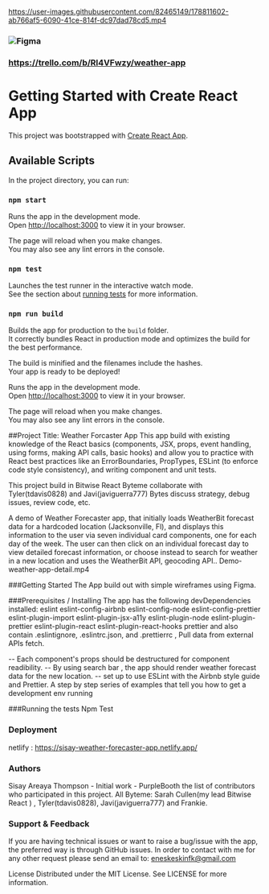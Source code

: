 

https://user-images.githubusercontent.com/82465149/178811602-ab766af5-6090-41ce-814f-dc97dad78cd5.mp4

### ![Figma](https://user-images.githubusercontent.com/82465149/171688172-a95ef2bb-d6bc-4555-8ff0-ab8ade73fa4b.png)

### https://trello.com/b/Rl4VFwzy/weather-app

 # Getting Started with Create React App

This project was bootstrapped with [Create React App](https://github.com/facebook/create-react-app).

## Available Scripts

In the project directory, you can run:

### `npm start`

Runs the app in the development mode.\
Open [http://localhost:3000](http://localhost:3000) to view it in your browser.

The page will reload when you make changes.\
You may also see any lint errors in the console.

### `npm test`

Launches the test runner in the interactive watch mode.\
See the section about [running tests](https://facebook.github.io/create-react-app/docs/running-tests) for more information.

### `npm run build`

Builds the app for production to the `build` folder.\
It correctly bundles React in production mode and optimizes the build for the best performance.

The build is minified and the filenames include the hashes.\
Your app is ready to be deployed!

Runs the app in the development mode.\
Open [http://localhost:3000](http://localhost:3000) to view it in your browser.

The page will reload when you make changes.\
You may also see any lint errors in the console.

##Project Title: Weather Forcaster App
 This app build with existing knowledge of the React basics (components, JSX, props, event handling, using forms, making API calls, basic hooks) and allow you to practice with React best practices like an ErrorBoundaries, PropTypes, ESLint (to enforce code style consistency), and writing component and unit tests.

This project build in Bitwise React Byteme collaborate with Tyler(tdavis0828) and Javi(javiguerra777) Bytes  discuss strategy, debug issues, review code, etc. 

A demo of Weather Forecaster app, that initially loads WeatherBit forecast data for a hardcoded location (Jacksonville, Fl), and displays this information to the user via seven individual card components, one for each day of the week. The user can then click on an individual forecast day to view detailed forecast information, or choose instead to search for weather in a new location and uses the WeatherBit API,  geocoding API..  Demo-weather-app-detail.mp4

###Getting Started
The App build out with simple wireframes using Figma. 

###Prerequisites / Installing
The app has the following devDependencies installed: eslint eslint-config-airbnb eslint-config-node eslint-config-prettier eslint-plugin-import eslint-plugin-jsx-a11y eslint-plugin-node eslint-plugin-prettier eslint-plugin-react eslint-plugin-react-hooks prettier and also contain .eslintignore, .eslintrc.json, and .prettierrc , Pull data from external APIs fetch.


 -- Each component's props should be destructured for component readibility.
 -- By using search bar , the app should render weather forecast data for the new location.
 -- set up to use ESLint with the Airbnb style guide and Prettier.
A step by step series of examples that tell you how to get a development env running

###Running the tests
Npm Test 

### Deployment
netlify : https://sisay-weather-forecaster-app.netlify.app/

### Authors
Sisay Areaya Thompson - Initial work - PurpleBooth
the list of contributors who participated in this project. All Byteme: Sarah Cullen(my lead Bitwise React ) , Tyler(tdavis0828), Javi(javiguerra777) and Frankie.
### Support & Feedback
If you are having technical issues or want to raise a bug/issue with the app, the preferred way is through GitHub issues. In order to contact with me for any other request please send an email to: eneskeskinfk@gmail.com

License
Distributed under the MIT License. See LICENSE for more information.
